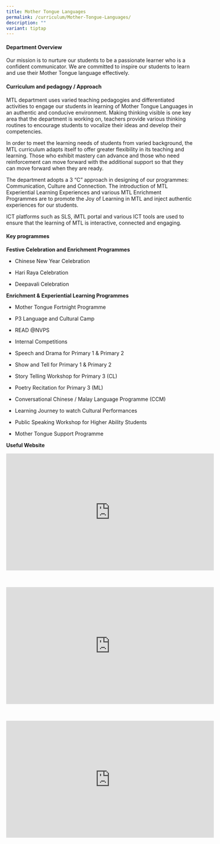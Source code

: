 ```yaml
---
title: Mother Tongue Languages
permalink: /curriculum/Mother-Tongue-Languages/
description: ""
variant: tiptap
---
```

<h4><strong>Department Overview</strong></h4>
<p>Our mission is to nurture our students to be a passionate learner who
is a confident communicator. We are committed to inspire our students to
learn and use their Mother Tongue language effectively.</p>
<h4><strong>Curriculum and pedagogy / Approach</strong></h4>
<p>MTL department uses varied teaching pedagogies and differentiated activities
to engage our students in learning of Mother Tongue Languages in an authentic
and conducive environment. Making thinking visible is one key area that
the department is working on, teachers provide various thinking routines
to encourage students to vocalize their ideas and develop their competencies.</p>
<p>In order to meet the learning needs of students from varied background,
the MTL curriculum adapts itself to offer greater flexibility in its teaching
and learning. Those who exhibit mastery can advance and those who need
reinforcement can move forward with the additional support so that they
can move forward when they are ready.</p>
<p>The department adopts a 3 “C” approach in designing of our programmes:
Communication, Culture and Connection. The introduction of MTL Experiential
Learning Experiences and various MTL Enrichment Programmes are to promote
the Joy of Learning in MTL and inject authentic experiences for our students.</p>
<p>ICT platforms such as SLS, iMTL portal and various ICT tools are used
to ensure that the learning of MTL is interactive, connected and engaging.</p>
<h4><strong>Key programmes</strong></h4>
<p><strong>Festive Celebration and Enrichment Programmes</strong>
</p>
<ul data-tight="true" class="tight">
<li>
<p>Chinese New Year Celebration</p>
</li>
<li>
<p>Hari Raya Celebration</p>
</li>
<li>
<p>Deepavali Celebration</p>
</li>
</ul>
<p><strong>Enrichment &amp; Experiential Learning Programmes</strong>
</p>
<ul data-tight="true" class="tight">
<li>
<p>Mother Tongue Fortnight Programme</p>
</li>
<li>
<p>P3 Language and Cultural Camp</p>
</li>
<li>
<p>READ @NVPS</p>
</li>
<li>
<p>Internal Competitions</p>
</li>
<li>
<p>Speech and Drama for Primary 1 &amp; Primary 2</p>
</li>
<li>
<p>Show and Tell for Primary 1 &amp; Primary 2</p>
</li>
<li>
<p>Story Telling Workshop for Primary 3 (CL)</p>
</li>
<li>
<p>Poetry Recitation for Primary 3 (ML)</p>
</li>
<li>
<p>Conversational Chinese / Malay Language Programme (CCM)</p>
</li>
<li>
<p>Learning Journey to watch Cultural Performances</p>
</li>
<li>
<p>Public Speaking Workshop for Higher Ability Students</p>
</li>
<li>
<p>Mother Tongue Support Programme</p>
</li>
</ul>
<p><strong>Useful Website</strong>
</p>
<p></p>
<div class="iframe-wrapper">
<iframe height="315" width="560" allowfullscreen="true" frameborder="0" src="https://www.youtube.com/embed/NeCX1XFmF5I?si=uPSYbGrP7vPIjYpO"></iframe>
</div>
<p>
<br>
</p>
<div class="iframe-wrapper">
<iframe height="315" width="560" allowfullscreen="true" frameborder="0" src="https://www.youtube.com/embed/ZvQorMHQX1U"></iframe>
</div>
<p>
<br>
</p>
<div class="iframe-wrapper">
<iframe height="315" width="560" allowfullscreen="true" frameborder="0" src="https://www.youtube.com/embed/0eFaQzBym3c"></iframe>
</div>
<p></p>